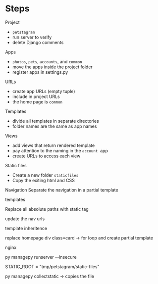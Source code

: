 # Steps

Project
- `petstagram`
- run server to verify
- delete Django comments

Apps
- `photos`, `pets`, `accounts`, and `common`
- move the apps inside the project folder
- register apps in settings.py

URLs
- create app URLs (empty tuple)
- include in project URLs
- the home page is `common`

Templates
- divide all templates in separate directories
- folder names are the same as app names

Views
- add views that return rendered template
- pay attention to the naming in the `account`  app
- create URLs to access each view

Static files
- Create a new folder `staticfiles`
- Copy the exiting html and CSS







Navigation
Separate the navigation in a partial template

templates

Replace all absolute paths with static tag

update the nav urls

template inheritence

replace homepage div class=card -> for loop and create partial template

nginx

py managepy runserver --insecure

STATIC_ROOT = "tmp/petstagram/static-files"

py managepy collectstatic -> copies the file